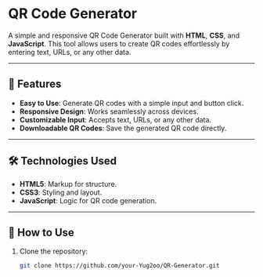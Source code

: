 # QR Code Generator

A simple and responsive QR Code Generator built with **HTML**, **CSS**, and **JavaScript**. This tool allows users to create QR codes effortlessly by entering text, URLs, or any other data.  

---

## 🚀 Features
- **Easy to Use**: Generate QR codes with a simple input and button click.
- **Responsive Design**: Works seamlessly across devices.
- **Customizable Input**: Accepts text, URLs, or any other data.
- **Downloadable QR Codes**: Save the generated QR code directly.

---

## 🛠️ Technologies Used
- **HTML5**: Markup for structure.
- **CSS3**: Styling and layout.
- **JavaScript**: Logic for QR code generation.

---

## 📖 How to Use
1. Clone the repository:
   ```bash
   git clone https://github.com/your-Yug2oo/QR-Generator.git
